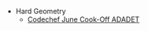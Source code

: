 - Hard Geometry
    * [Codechef June Cook-Off ADADET](https://www.codechef.com/COOK83/problems/ADADET)
